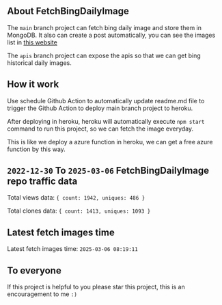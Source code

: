 ## About FetchBingDailyImage

The `main` branch project can fetch bing daily image and store them in MongoDB.
It also can create a post automatically, you can see the images list in [this website](https://oursalbum.netlify.app)

The `apis` branch project can expose the apis so that we can get bing historical daily images.

## How it work

Use schedule Github Action to automatically update readme.md file to trigger the Github Action to deploy main branch project to heroku.

After deploying in heroku, heroku will automatically execute `npm start` command to run this project, so we can fetch the image everyday.

This is like we deploy a azure function in heroku, we can get a free azure function by this way.

## `2022-12-30` To `2025-03-06` FetchBingDailyImage repo traffic data

Total views data: `{ count: 1942, uniques: 486 }`

Total clones data: `{ count: 1413, uniques: 1093 }`

## Latest fetch images time

Latest fetch images time: `2025-03-06 08:19:11`

## To everyone

If this project is helpful to you please star this project, this is an encouragement to me `:)`



